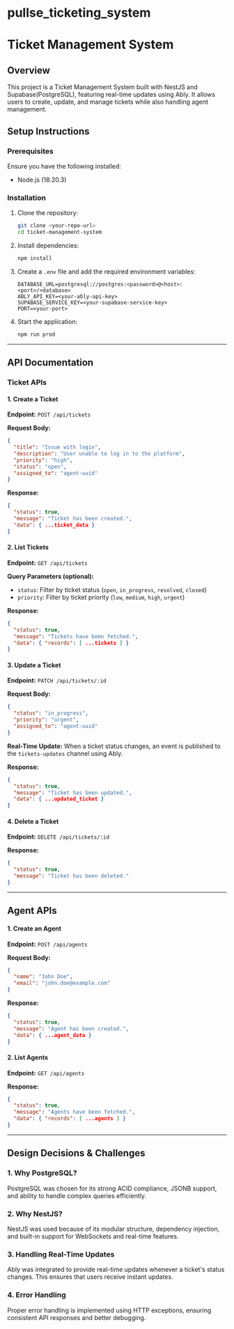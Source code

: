 # pullse_ticketing_system

# Ticket Management System

## Overview
This project is a Ticket Management System built with NestJS and Supabase(PostgreSQL), featuring real-time updates using Ably. It allows users to create, update, and manage tickets while also handling agent management.

## Setup Instructions

### Prerequisites
Ensure you have the following installed:
- Node.js (18.20.3)

### Installation
1. Clone the repository:
   ```sh
   git clone <your-repo-url>
   cd ticket-management-system
   ```

2. Install dependencies:
   ```sh
   npm install
   ```

3. Create a `.env` file and add the required environment variables:
   ```env
   DATABASE_URL=postgresql://postgres:<password>@<host>:<port>/<database>
   ABLY_API_KEY=<your-ably-api-key>
   SUPABASE_SERVICE_KEY=<your-supabase-service-key>
   PORT=<your-port>
   ```

4. Start the application:
   ```sh
   npm run prod
   ```

---
## API Documentation

### Ticket APIs

#### 1. Create a Ticket
**Endpoint:** `POST /api/tickets`

**Request Body:**
```json
{
  "title": "Issue with login",
  "description": "User unable to log in to the platform",
  "priority": "high",
  "status": "open",
  "assigned_to": "agent-uuid"
}
```

**Response:**
```json
{
  "status": true,
  "message": "Ticket has been created.",
  "data": { ...ticket_data }
}
```

#### 2. List Tickets
**Endpoint:** `GET /api/tickets`

**Query Parameters (optional):**
- `status`: Filter by ticket status (`open`, `in_progress`, `resolved`, `closed`)
- `priority`: Filter by ticket priority (`low`, `medium`, `high`, `urgent`)

**Response:**
```json
{
  "status": true,
  "message": "Tickets have been fetched.",
  "data": { "records": [ ...tickets ] }
}
```

#### 3. Update a Ticket
**Endpoint:** `PATCH /api/tickets/:id`

**Request Body:**
```json
{
  "status": "in_progress",
  "priority": "urgent",
  "assigned_to": "agent-uuid"
}
```

**Real-Time Update:** When a ticket status changes, an event is published to the `tickets-updates` channel using Ably.

**Response:**
```json
{
  "status": true,
  "message": "Ticket has been updated.",
  "data": { ...updated_ticket }
}
```

#### 4. Delete a Ticket
**Endpoint:** `DELETE /api/tickets/:id`

**Response:**
```json
{
  "status": true,
  "message": "Ticket has been deleted."
}
```

---
## Agent APIs

#### 1. Create an Agent
**Endpoint:** `POST /api/agents`

**Request Body:**
```json
{
  "name": "John Doe",
  "email": "john.doe@example.com"
}
```

**Response:**
```json
{
  "status": true,
  "message": "Agent has been created.",
  "data": { ...agent_data }
}
```

#### 2. List Agents
**Endpoint:** `GET /api/agents`

**Response:**
```json
{
  "status": true,
  "message": "Agents have been fetched.",
  "data": { "records": [ ...agents ] }
}
```

---
## Design Decisions & Challenges

### 1. Why PostgreSQL?
PostgreSQL was chosen for its strong ACID compliance, JSONB support, and ability to handle complex queries efficiently.

### 2. Why NestJS?
NestJS was used because of its modular structure, dependency injection, and built-in support for WebSockets and real-time features.

### 3. Handling Real-Time Updates
Ably was integrated to provide real-time updates whenever a ticket's status changes. This ensures that users receive instant updates.

### 4. Error Handling
Proper error handling is implemented using HTTP exceptions, ensuring consistent API responses and better debugging.

